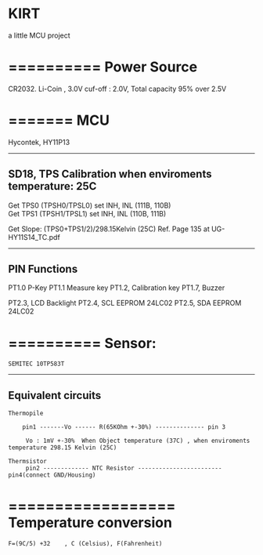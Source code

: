 KIRT
====

a little MCU project



==========
Power Source
==========
CR2032. Li-Coin , 3.0V
cuf-off : 2.0V, Total capacity 95% over 2.5V

=======
MCU
=======
  Hycontek, HY11P13

--------------------------------------------------------------------------  
SD18, TPS  Calibration when enviroments temperature: 25C
--------------------------------------------------------------------------
  Get TPS0 (TPSH0/TPSL0)
	  set INH, INL   (111B, 110B)	
  Get TPS1 (TPSH1/TPSL1)
	  set INH, INL   (110B, 111B)

  Get Slope: (TPS0+TPS1/2)/298.15Kelvin (25C) 
  Ref. Page 135 at UG-HY11S14_TC.pdf

----------------------
PIN Functions
----------------------

  PT1.0	P-Key
  PT1.1	Measure key
  PT1.2,	Calibration key
  PT1.7, 	Buzzer

  PT2.3,	LCD Backlight
  PT2.4,	SCL	EEPROM 24LC02
  PT2.5,	SDA	EEPROM 24LC02

==========
Sensor:
==========
	SEMITEC 10TP583T

-----------------------
Equivalent circuits
-----------------------

	Thermopile  

        pin1 -------Vo ------ R(65KOhm +-30%) -------------- pin 3
		
	     Vo : 1mV +-30%  When Object temperature (37C) , when enviroments temperature 298.15 Kelvin (25C)
		 
	Thermsistor
	     pin2 ------------- NTC Resistor ------------------------ pin4(connect GND/Housing)
		
==================
Temperature conversion
==================
	F=(9C/5) +32    , C (Celsius), F(Fahrenheit)


